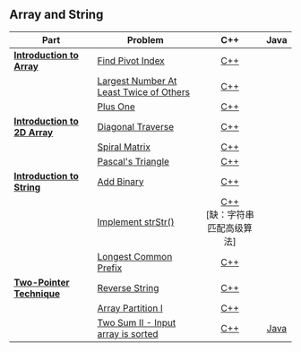 ## Array and String

| Part | Problem | C++ | Java |
| --- | --- | :---: | :---: |
| [**Introduction to Array**](https://leetcode.com/explore/learn/card/array-and-string/201/introduction-to-array/) | [Find Pivot Index](https://leetcode.com/explore/learn/card/array-and-string/201/introduction-to-array/1144/) | [C++](01-Introduction-to-Array/01-Find-Pivot-Index/cpp-0724/) | |
| | [Largest Number At Least Twice of Others](https://leetcode.com/explore/learn/card/array-and-string/201/introduction-to-array/1147/) | [C++](01-Introduction-to-Array/02-Largest-Number-At-Least-Twice-of-Others/cpp-0747/) | |
| | [Plus One](https://leetcode.com/explore/learn/card/array-and-string/201/introduction-to-array/1148/) | [C++](01-Introduction-to-Array/03-Plus-One/cpp-0066/) | |
| [**Introduction to 2D Array**](https://leetcode.com/explore/learn/card/array-and-string/202/introduction-to-2d-array/) | [Diagonal Traverse](https://leetcode.com/explore/learn/card/array-and-string/202/introduction-to-2d-array/1167/) | [C++](02-Introduction-to-2D-Array/01-Diagonal-Traverse/cpp-0498/) | |
| | [Spiral Matrix](https://leetcode.com/explore/learn/card/array-and-string/202/introduction-to-2d-array/1168/) | [C++](02-Introduction-to-2D-Array/02-Spiral-Matrix/cpp-0054/) | |
| | [Pascal's Triangle](https://leetcode.com/problems/pascals-triangle/description/) | [C++](02-Introduction-to-2D-Array/03-Pascals-Triangle/cpp-0118/) | |
| [**Introduction to String**](https://leetcode.com/explore/learn/card/array-and-string/203/introduction-to-string/) | [Add Binary](https://leetcode.com/explore/learn/card/array-and-string/203/introduction-to-string/1160/) | [C++](03-Introduction-to-String/01-Add-Binary/cpp-0067/) | |
| | [Implement strStr()](https://leetcode.com/explore/learn/card/array-and-string/203/introduction-to-string/1161/) | [C++](03-Introduction-to-String/02-Implement-strStr/cpp-0028/)<br/>[缺：字符串匹配高级算法] | |
| | [Longest Common Prefix](https://leetcode.com/explore/learn/card/array-and-string/203/introduction-to-string/1162/) | [C++](03-Introduction-to-String/03-Longest-Common-Prefix/cpp-0014/) | |
| [**Two-Pointer Technique**](https://leetcode.com/explore/learn/card/array-and-string/205/array-two-pointer-technique/) | [Reverse String](https://leetcode.com/explore/learn/card/array-and-string/205/array-two-pointer-technique/1183/) | [C++](04-Two-Pointer-Technique/01-Reverse-String/cpp-0344/) | |
| | [Array Partition I](https://leetcode.com/explore/learn/card/array-and-string/205/array-two-pointer-technique/1154/) | [C++](04-Two-Pointer-Technique/02-Array-Partition-I/cpp-0561/) | |
| | [Two Sum II - Input array is sorted](https://leetcode.com/explore/learn/card/array-and-string/205/array-two-pointer-technique/1153/) | [C++](04-Two-Pointer-Technique/03-Two-Sum-II-Input-array-is-sorted/cpp-0167/) | [Java](04-Two-Pointer-Technique/03-Two-Sum-II-Input-array-is-sorted/java-0167/src/) |

